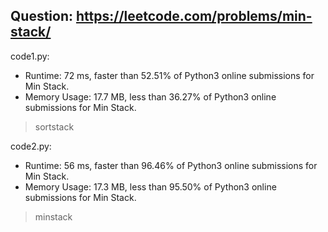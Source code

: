 ## Question: https://leetcode.com/problems/min-stack/

code1.py:
* Runtime: 72 ms, faster than 52.51% of Python3 online submissions for Min Stack.
* Memory Usage: 17.7 MB, less than 36.27% of Python3 online submissions for Min Stack.
> sortstack

code2.py:
* Runtime: 56 ms, faster than 96.46% of Python3 online submissions for Min Stack.
* Memory Usage: 17.3 MB, less than 95.50% of Python3 online submissions for Min Stack.
> minstack